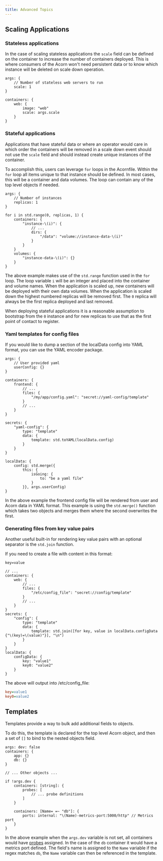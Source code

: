 ```yaml
---
title: Advanced Topics
---
```


## Scaling Applications

### Stateless applications

In the case of scaling stateless applications the `scale` field can be defined on the container to increase the number of containers deployed. This is where consumers of the Acorn won't need persistent data or to know which instance will be deleted on scale down operation.

```acorn
args: {
    // Number of stateless web servers to run
    scale: 1
}

containers: {
    web: {
        image: "web"
        scale: args.scale
    }
}
```

### Stateful applications

Applications that have stateful data or where an operator would care in which order the containers will be removed in a scale down event should not use the `scale` field and should instead create unique instances of the container.

To accomplish this, users can leverage `for` loops in the Acornfile. Within the `for` loop all items unique to that instance should be defined. In most cases, this will be a container and data volumes. The loop can contain any of the top level objects if needed.

```acorn
args: {
    // Number of instances
    replicas: 1
}

for i in std.range(0, replicas, 1) {
    containers: {
        "instance-\(i)": {
            // ...
            dirs: {
                "/data": "volume://instance-data-\(i)"
            }
        }
    }
    volumes: {
        "instance-data-\(i)": {}
    }
}
```

The above example makes use of the `std.range` function used in the `for` loop. The loop variable `i` will be an integer and placed into the container and volume names. When the application is scaled up, new containers will be deployed with their own data volumes. When the application is scaled down the highest numbered replicas will be removed first. The `0` replica will always be the first replica deployed and last removed.

When deploying stateful applications it is a reasonable assumption to bootstrap from the `0` instance and for new replicas to use that as the first point of contact to register.

### Yaml templates for config files

If you would like to dump a section of the localData config into YAML format, you can use the YAML encoder package.

```acorn
args: {
    // User provided yaml
    userConfig: {}
}

containers: {
    frontend: {
        // ...
        files: {
            "/my/app/config.yaml": "secret://yaml-config/template"
        }
        // ...
    }
}

secrets: {
    "yaml-config": {
        type: "template"
        data: {
            template: std.toYAML(localData.config)
        }
    }
}

localData: {
    config: std.merge({
        this: {
            isGoing: {
                to: "be a yaml file"
            }
        }}, args.userConfig)
}
```

In the above example the frontend config file will be rendered from user and Acorn data in YAML format. This example is using the `std.merge()` function which takes two objects and merges them where the second overwrites the first.

### Generating files from key value pairs

Another useful built-in for rendering key value pairs with an optional separator is the `std.join` function.

If you need to create a file with content in this format:

`key=value`

```acorn
// ...
containers: {
    web: {
        // ...
        files: {
            "/etc/config_file": "secret://config/template"
        }
        // ...
    }
}
secrets: {
    "config": {
        type: "template"
        data: {
            template: std.join([for key, value in localData.configData {"\(key)=\(value)"}], "\n")
        }
    }
}
localData: {
    configData: {
        key: "value1"
        key0: "value2"
    }
}
```

The above will output into /etc/config_file:

```ini
key=value1
key0=value2
```

## Templates

Templates provide a way to bulk add additional fields to objects.

To do this, the template is declared for the top level Acorn object, and then a set of `[]` to bind to the nested objects field.

```acorn
args: dev: false
containers: {
    app: {}
    db: {}
}

// ... Other objects ...

if !args.dev {
    containers: [string]: {
        probes: [
            // ... probe definitions
        ]
    }

    containers: [Name= =~ "db"]: {
        ports: internal: "\(Name)-metrics-port:5000/http" // Metrics port
    }
}
```

In the above example when the `args.dev` variable is not set, all containers would have [probes](/authoring/containers#probes) assigned. In the case of the `db` container it would have a metrics port defined. The field's name is assigned to the `Name` variable if the regex matches `db`, the `Name` variable can then be referenced in the template.
